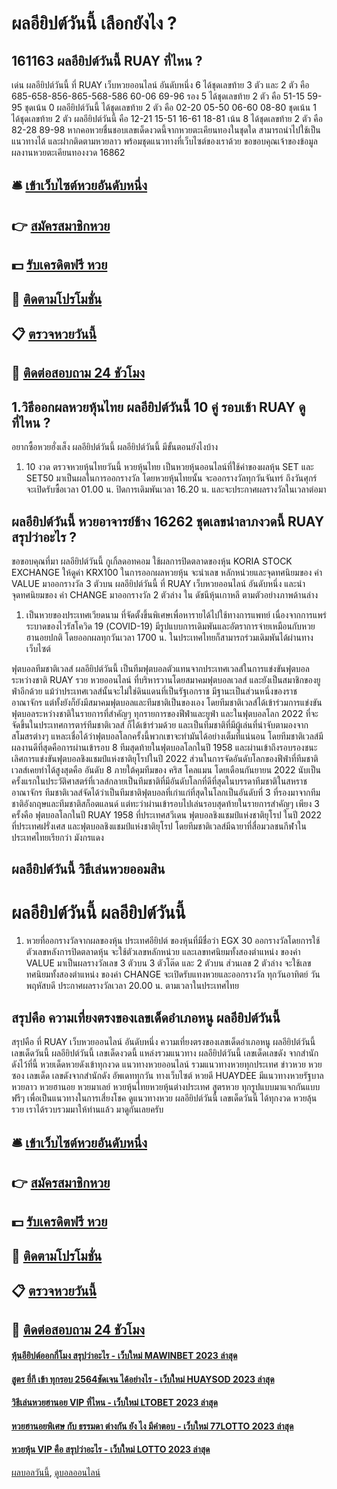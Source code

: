 # ผลอียิปต์วันนี้ เลือกยังไง ?
## 161163 ผลอียิปต์วันนี้ RUAY ที่ไหน ?
เด่น ผลอียิปต์วันนี้ ที่ RUAY เว็บหวยออนไลน์ อันดับหนึ่ง 6 ได้ชุดเลขท้าย 3 ตัว และ 2 ตัว คือ
685-658-856-865-568-586
60-06
69-96
รอง 5 ได้ชุดเลขท้าย 2 ตัว คือ
51-15
59-95
ชุดเน้น 0 ผลอียิปต์วันนี้ ได้ชุดเลขท้าย 2 ตัว คือ
02-20
05-50
06-60
08-80
ชุดเน้น 1 ได้ชุดเลขท้าย 2 ตัว ผลอียิปต์วันนี้ คือ
12-21
15-51
16-61
18-81
เน้น 8 ได้ชุดเลขท้าย 2 ตัว คือ
82-28
89-98
หากคอหวยชื่นชอบเลขเด็ดงวดนี้จากหวยตะเคียนทองในชุดใด สามารถนำไปใช้เป็นแนวทางได้ และฝากติดตามหวยลาว พร้อมชุดแนวทางที่เว็บไซต์ของเราด้วย
ขอขอบคุณเจ้าของข้อมูล
ผลงานหวยตะเคียนทองงวด 16862


## 🛎 [เข้าเว็บไซต์หวยอันดับหนึ่ง](https://bit.ly/3BG5bNw)
## 👉 [สมัครสมาชิกหวย](https://bit.ly/3BG5bNw)
## 💵 [รับเครดิตฟรี หวย](https://bit.ly/3C3mvgS)
## 👑 [ติดตามโปรโมชั่น](https://bit.ly/3C3mvgS)
## 📋 [ตรวจหวยวันนี้](https://bit.ly/3C3mvgS)
## 📱 [ติดต่อสอบถาม 24 ชัวโมง](https://bit.ly/3C3mvgS)

## 1.วิธีออกผลหวยหุ้นไทย ผลอียิปต์วันนี้ 10 คู่ รอบเช้า RUAY ดูที่ไหน ?
อยากซื้อหวยฮั่งเส็ง ผลอียิปต์วันนี้ ผลอียิปต์วันนี้ มีขั้นตอนยังไงบ้าง
1. 10 งวด ตรวจหวยหุ้นไทยวันนี้ หวยหุ้นไทย เป็นหวยหุ้นออนไลน์ที่ใช้ค่าของผลหุ้น SET และ SET50 มาเป็นผลในการออกรางวัล โดยหวยหุ้นไทยนั้น จะออกรางวัลทุกวันจันทร์ ถึงวันศุกร์ จะเปิดรับซื้อเวลา 01.00 น. ปิดการเดิมพันเวลา 16.20 น. และจะประกาศผลรางวัลในเวลาต่อมา

## ผลอียิปต์วันนี้ หวยอาจารย์ช้าง 16262 ชุดเลขนำลาภงวดนี้ RUAY สรุปว่าอะไร ?
ขอขอบคุณที่มา ผลอียิปต์วันนี้ กูเกิ้ลดอทคอม
ใช้ผลการปิดตลาดของหุ้น KORIA STOCK EXCHANGE ให้ดูค่า KRX100
ในการออกผลหวยหุ้น จะนำเลข หลักหน่วยและจุดทศนิยมของ ค่า VALUE มาออกรางวัล 3 ตัวบน ผลอียิปต์วันนี้ ที่ RUAY เว็บหวยออนไลน์ อันดับหนึ่ง และนำจุดทศนิยมของ ค่า CHANGE มาออกรางวัล 2 ตัวล่าง ใน ดัชนีหุ้นเกาหลี ตามตัวอย่างภาพด้านล่าง
1. เป็นหวยของประเทศเวียดนาม ที่จัดตั้งขึ้นพิเศษเพื่อหารายได้ไปใช้ทางการแพทย์ เนื่องจากการแพร่ระบาดของไวรัสโควิด 19 (COVID-19) มีรูปแบบการเดิมพันและอัตราการจ่ายเหมือนกับหวยฮานอยปกติ โดยออกผลทุกวันเวลา 1700 น. ในประเทศไทยก็สามารถร่วมเดิมพันได้ผ่านทางเว็บไซต์

ฟุตบอลทีมชาติเวลส์ ผลอียิปต์วันนี้ เป็นทีมฟุตบอลตัวแทนจากประเทศเวลส์ในการแข่งขันฟุตบอลระหว่างชาติ RUAY รวย หวยออนไลน์ ที่บริหารวานโดยสมาคมฟุตบอลเวลส์ และยังเป็นสมาชิกของยูฟ่าอีกด้วย แม้ว่าประเทศเวลส์นั้นจะไม่ใช่ดินแดนที่เป็นรัฐเอกราช มีฐานะเป็นส่วนหนึ่งของราชอาณาจักร แต่ทั้งยังก็ยังมีสมาคมฟุตบอลและทีมชาติเป็นของเอง โดยทีมชาติเวลส์ได้เข้าร่วมการแข่งขันฟุตบอลระหว่างชาติในรายการที่สำคัญๆ ทุกรายการของฟีฟ่าและยูฟ่า และในฟุตบอลโลก 2022 ที่จะจัดขึ้นในประเทศการตาร์ทีมชาติเวลส์ ก็ได้เข้าร่วมด้วย และเป็นทีมชาติที่มีผู้เล่นที่น่าจับตามองจากสโมสรต่างๆ แหละเชื่อได้ว่าฟุตบอลโลกครั้งนี้พวกเขาจะทำมันได้อย่างเต็มที่แน่นอน
โดยทีมชาติเวลส์มีผลงานดีที่สุดคือการผ่านเข้ารอบ 8 ทีมสุดท้ายในฟุตบอลโลกในปี 1958 และผ่านเข้าถึงรอบรองชนะเลิศการแข่งขันฟุตบอลชิงแชมป์แห่งชาติยุโรปในปี 2022 ส่วนในการจัดอันดับโลกของฟีฟ่าที่ทีมชาติเวลส์เคยทำได้สูงสุดคือ อันดับ 8 ภายใต้คุมทีมของ คริส โคลแมน โดยเดือนกันยายน 2022 นับเป็นครั้งแรกในประวัติศาสตร์ที่เวลส์กลายเป็นทีมชาติที่มีอันดับโลกที่ดีที่สุดในบรรดาทีมชาติในสหราชอาณาจักร
ทีมชาติเวลส์จัดได้ว่าเป็นทีมชาติฟุตบอลที่เก่าแก่ที่สุดในโลกเป็นอันดับที่ 3 ที่รองมาจากทีมชาติอังกฤษและทีมชาติสก็อตแลนด์ แต่ทะว่าผ่านเข้ารอบไปเล่นรอบสุดท้ายในรายการสำคัญๆ เพียง 3 ครั้งคือ ฟุตบอลโลกในปี RUAY 1958 ที่ประเทศสวีเดน ฟุตบอลชิงแชมป์แห่งชาติยุโรป ในปี 2022 ที่ประเทศฝรั่งเศส และฟุตบอลชิงแชมป์แห่งชาติยุโรป โดยทีมชาติเวลส์มีฉายาที่สื่อมวลชนกีฬาในประเทศไทยเรียกว่า มังกรแดง

## ผลอียิปต์วันนี้ วิธีเล่นหวยออมสิน
# ผลอียิปต์วันนี้ ผลอียิปต์วันนี้
1. หวยที่ออกรางวัลจากผลของหุ้น ประเทศอียิปต์ ของหุ้นที่มีชื่อว่า EGX 30 ออกรางวัลโดยการใช้ตัวเลขหลังการปิดตลาดหุ้น จะใช้ตัวเลขหลักหน่วย และเลขทศนิยมทั้งสองตำแหน่ง ของค่า VALUE มาเป็นผลรางวัลเลข 3 ตัวบน 3 ตัวโต๊ด และ 2 ตัวบน ส่วนเลข 2 ตัวล่าง จะใช้เลขทศนิยมทั้งสองตำแหน่ง ของค่า CHANGE จะเปิดรับแทงหวยและออกรางวัล ทุกวันอาทิตย์ วันพฤหัสบดี ประกาศผลรางวัลเวลา 20.00 น. ตามเวลาในประเทศไทย

## สรุปคือ ความเที่ยงตรงของเลขเด็ดอำเภอหนู ผลอียิปต์วันนี้
สรุปคือ ที่ RUAY เว็บหวยออนไลน์ อันดับหนึ่ง ความเที่ยงตรงของเลขเด็ดอำเภอหนู ผลอียิปต์วันนี้ เลขเด็ดวันนี้ ผลอียิปต์วันนี้ เลขเด็ดงวดนี้ แหล่งรวมแนวทาง ผลอียิปต์วันนี้ เลขเด็ดเลขดัง จากสำนักดังไว้ที่นี้ หวยเด็ดหวยดังเข้าทุกงวด แนวทางหวยออนไลน์ รวมแนวทางหวยทุกประเทศ ข่าวหวย หวยซอง เลขเด็ด เลขดังจากสำนักดัง อัพเดททุกวัน ทางเว็บไซต์ หวยดี HUAYDEE มีแนวทางหวยรัฐบาล หวยลาว หวยฮานอย หวยมาเลย์ หวยหุ้นไทยหวยหุ้นต่างประเทศ สูตรหวย ทุกรูปแบบมาแจกกันแบบฟรีๆ เพื่อเป็นแนวทางในการเสี่ยงโชค ดูแนวทางหวย ผลอียิปต์วันนี้ เลขเด็ดวันนี้ ได้ทุกงวด หวยลุ้นรวย เราได้รวบรวมมาให้ท่านแล้ว มาดูกันเลยครับ

## 🛎 [เข้าเว็บไซต์หวยอันดับหนึ่ง](https://bit.ly/3BG5bNw)
## 👉 [สมัครสมาชิกหวย](https://bit.ly/3BG5bNw)
## 💵 [รับเครดิตฟรี หวย](https://bit.ly/3C3mvgS)
## 👑 [ติดตามโปรโมชั่น](https://bit.ly/3C3mvgS)
## 📋 [ตรวจหวยวันนี้](https://bit.ly/3C3mvgS)
## 📱 [ติดต่อสอบถาม 24 ชัวโมง](https://bit.ly/3C3mvgS)

#### [หุ้นอียิปต์ออกกี่โมง สรุปว่าอะไร - เว็บใหม่ MAWINBET 2023 ล่าสุด](https://atom.io/themes/หุ้นอียิปต์ออกกี่โมง%20สรุปว่าอะไร%20-%20เว็บใหม่%20mawinbet%202023%20ล่าสุด)
#### [สูตร ยี่กี เข้า ทุกรอบ 2564ชัดเจน ได้อย่างไร - เว็บใหม่ HUAYSOD 2023 ล่าสุด](https://atom.io/themes/สูตร%20ยี่กี%20เข้า%20ทุกรอบ%202564ชัดเจน%20ได้อย่างไร%20-%20เว็บใหม่%20huaysod%202023%20ล่าสุด)
#### [วิธีเล่นหวยฮานอย VIP ที่ไหน - เว็บใหม่ LTOBET 2023 ล่าสุด](https://atom.io/themes/วิธีเล่นหวยฮานอย%20vip%20ที่ไหน%20-%20เว็บใหม่%20ltobet%202023%20ล่าสุด)
#### [หวยฮานอยพิเศษ กับ ธรรมดา ต่างกัน ยัง ไง มีคำตอบ - เว็บใหม่ 77LOTTO 2023 ล่าสุด](https://atom.io/themes/หวยฮานอยพิเศษ%20กับ%20ธรรมดา%20ต่างกัน%20ยัง%20ไง%20มีคำตอบ%20-%20เว็บใหม่%2077lotto%202023%20ล่าสุด)
#### [หวยหุ้น VIP คือ สรุปว่าอะไร - เว็บใหม่ LOTTO 2023 ล่าสุด](https://atom.io/themes/หวยหุ้น%20vip%20คือ%20สรุปว่าอะไร%20-%20เว็บใหม่%20lotto%202023%20ล่าสุด)

[ผลบอลวันนี้](https://siamsport.tv "ผลบอลวันนี้"), [ดูบอลออนไลน์](https://siamsport.tv/ดูบอลสด "ดูบอลออนไลน์")